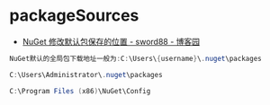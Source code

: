 # packageSources

- [NuGet 修改默认包保存的位置 - sword88 - 博客园](https://www.cnblogs.com/sword88/p/11490304.html)

```c#
NuGet默认的全局包下载地址一般为:C:\Users\{username}\.nuget\packages

C:\Users\Administrator\.nuget\packages

C:\Program Files (x86)\NuGet\Config

```
